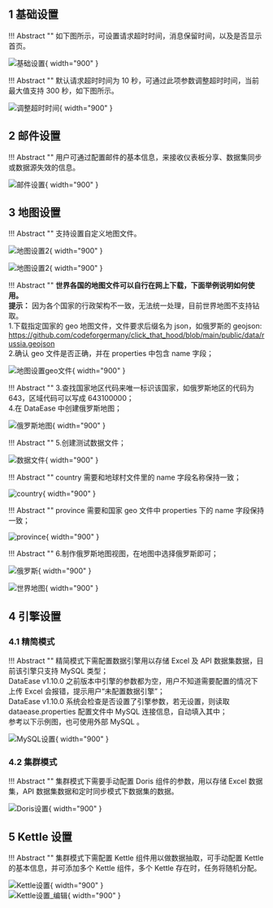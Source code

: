 ## 1 基础设置

!!! Abstract ""
    如下图所示，可设置请求超时时间，消息保留时间，以及是否显示首页。

![基础设置](../../img/system_management/基础设置.png){ width="900" }

!!! Abstract ""
    默认请求超时时间为 10 秒，可通过此项参数调整超时时间，当前最大值支持 300 秒，如下图所示。

![调整超时时间](../../img/system_management/调整超时时间.png){ width="900" }

## 2 邮件设置

!!! Abstract ""
    用户可通过配置邮件的基本信息，来接收仪表板分享、数据集同步或数据源失效的信息。

![邮件设置](../../img/system_management/邮件设置.png){ width="900" }

## 3 地图设置

!!! Abstract ""
    支持设置自定义地图文件。

![地图设置2](../../img/system_management/地图设置1.png){ width="900" }

![地图设置2](../../img/system_management/地图设置2.png){ width="900" }

!!! Abstract ""
    **世界各国的地图文件可以自行在网上下载，下面举例说明如何使用。**  
    **提示：** 因为各个国家的行政架构不一致，无法统一处理，目前世界地图不支持钻取。  
    1.下载指定国家的 geo 地图文件，文件要求后缀名为 json，如俄罗斯的 geojson:  
    https://github.com/codeforgermany/click_that_hood/blob/main/public/data/russia.geojson  
    2.确认 geo 文件是否正确，并在 properties 中包含 name 字段；

![地图设置geo文件](../../img/system_management/地图设置geo文件.png){ width="900" }

!!! Abstract ""
    3.查找国家地区代码来唯一标识该国家，如俄罗斯地区的代码为 643，区域代码可以写成 643100000；  
    4.在 DataEase 中创建俄罗斯地图；

![俄罗斯地图](../../img/system_management/俄罗斯地图.png){ width="900" }

!!! Abstract ""
    5.创建测试数据文件；

![数据文件](../../img/system_management/数据文件.png){ width="900" }

!!! Abstract ""
    country 需要和地球村文件里的 name 字段名称保持一致；

![country](../../img/system_management/country.png){ width="900" }

!!! Abstract ""
    province 需要和国家 geo 文件中 properties 下的 name 字段保持一致；

![province](../../img/system_management/province.png){ width="900" }

!!! Abstract ""
    6.制作俄罗斯地图视图，在地图中选择俄罗斯即可；

![俄罗斯](../../img/system_management/俄罗斯.png){ width="900" }

![世界地图](../../img/system_management/世界地图.png){ width="900" }

## 4 引擎设置

### 4.1 精简模式

!!! Abstract ""
    精简模式下需配置数据引擎用以存储 Excel 及 API 数据集数据，目前该引擎只支持 MySQL 类型；  
    DataEase v1.10.0 之前版本中引擎的参数都为空，用户不知道需要配置的情况下上传 Excel 会报错，提示用户“未配置数据引擎”；  
    DataEase v1.10.0 系统会检查是否设置了引擎参数，若无设置，则读取 dataease.properties 配置文件中 MySQL 连接信息，自动填入其中；  
    参考以下示例图，也可使用外部 MySQL 。

![MySQL设置](../../img/system_management/MySQL设置.png){ width="900" }

### 4.2 集群模式

!!! Abstract ""
    集群模式下需要手动配置 Doris 组件的参数，用以存储 Excel 数据集，API 数据集数据和定时同步模式下数据集的数据。

![Doris设置](../../img/system_management/Doris设置.png){ width="900" }

## 5 Kettle 设置

!!! Abstract ""
    集群模式下需配置 Kettle 组件用以做数据抽取，可手动配置 Kettle 的基本信息，并可添加多个 Kettle 组件，多个 Kettle 存在时，任务将随机分配。

![Kettle设置](../../img/system_management/Kettle设置.png){ width="900" }  
![Kettle设置_编辑](../../img/system_management/Kettle设置_编辑.png){ width="900" }

    